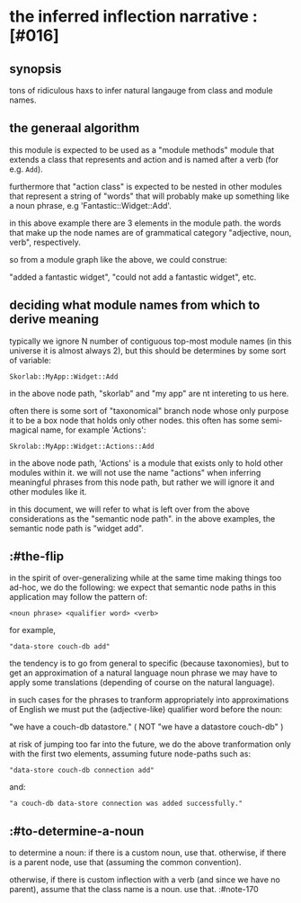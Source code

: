 # the inferred inflection narrative :[#016]


## synopsis

tons of ridiculous haxs to infer natural langauge from class and module
names.




## the generaal algorithm

this module is expected to be used as a "module methods" module that
extends a class that represents and action and is named after a verb
(for e.g. `Add`).

furthermore that "action class" is expected to be nested in other
modules that represent a string of "words" that will probably make up
something like a noun phrase, e.g 'Fantastic::Widget::Add'.

in this above example there are 3 elements in the module path. the words
that make up the node names are of grammatical category
"adjective, noun, verb", respectively.

so from a module graph like the above, we could construe:

  "added a fantastic widget", "could not add a fantastic widget", etc.



## deciding what module names from which to derive meaning

typically we ignore N number of contiguous top-most module names (in
this universe it is almost always 2), but this should be determines by
some sort of variable:

    Skorlab::MyApp::Widget::Add

in the above node path, "skorlab" and "my app" are nt intereting to us
here.

often there is some sort of "taxonomical" branch node whose only purpose
it to be a box node that holds only other nodes. this often has some
semi-magical name, for example 'Actions':

    Skrolab::MyApp::Widget::Actions::Add

in the above node path, 'Actions' is a module that exists only to hold
other modules within it. we will not use the name "actions" when
inferring meaningful phrases from this node path, but rather we will
ignore it and other modules like it.

in this document, we will refer to what is left over from the above
considerations as the "semantic node path". in the above examples, the
semantic node path is "widget add".




## :#the-flip

in the spirit of over-generalizing while at the same time making things
too ad-hoc, we do the following: we expect that semantic node paths in
this application may follow the pattern of:

    <noun phrase> <qualifier word> <verb>

for example,

    "data-store couch-db add"

the tendency is to go from general to specific (because taxonomies), but
to get an approximation of a natural language noun phrase we may have to
apply some translations (depending of course on the natural language).

in such cases for the phrases to tranform appropriately into
approximations of English we must put the (adjective-like) qualifier
word before the noun:

   "we have a couch-db datastore."  ( NOT "we have a datastore couch-db" )


at risk of jumping too far into the future, we do the above
tranformation only with the first two elements, assuming future
node-paths such as:

    "data-store couch-db connection add"

and:

    "a couch-db data-store connection was added successfully."





## :#to-determine-a-noun

to determine a noun: if there is a custom noun, use that. otherwise, if
there is a parent node, use that (assuming the common convention).

otherwise, if there is custom inflection with a verb (and since we have
no parent), assume that the class name is a noun. use that.  :#note-170
